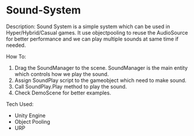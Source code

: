 # Sound-System
 
Description:
Sound System is a simple system which can be used in Hyper/Hybrid/Casual games.
It use objectpooling to reuse the AudioSource for better performance and we can play multiple sounds at same time if needed.

How To:
1) Drag the SoundManager to the scene. SoundManager is the main entity which controls how we play the sound.
2) Assign SoundPlay script to the gameobject which need to make sound.
3) Call SoundPlay.Play method to play the sound.
4) Check DemoScene for better examples.

Tech Used:
- Unity Engine
- Object Pooling
- URP
